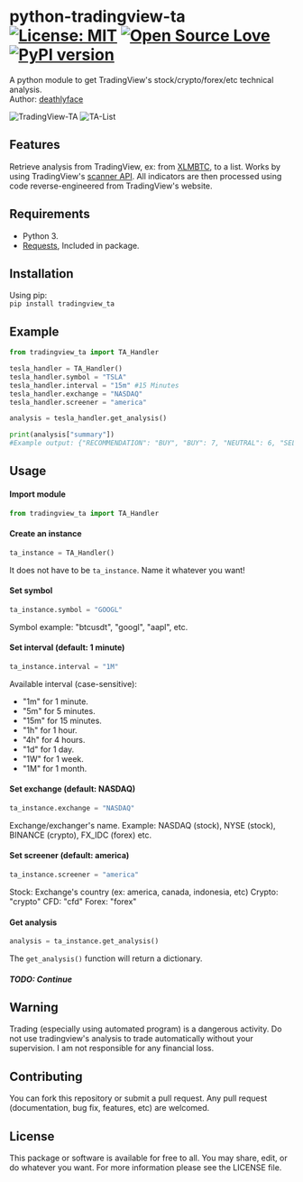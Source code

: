 # python-tradingview-ta [![License: MIT](https://img.shields.io/badge/License-MIT-yellow.svg)](https://opensource.org/licenses/MIT) [![Open Source Love](https://badges.frapsoft.com/os/v1/open-source.png?v=103)](https://github.com/ellerbrock/open-source-badges/) [![PyPI version](https://badge.fury.io/py/tradingview-ta.svg)](https://badge.fury.io/py/tradingview-ta)
 A python module to get TradingView's stock/crypto/forex/etc technical analysis.
 <br>
 Author: [deathlyface](https://deathlyface.tech)
 
 ![TradingView-TA](https://deathlyf.com/wp-content/uploads/2020/05/cap-tv.png "TradingView-TA")
 ![TA-List](https://deathlyf.com/wp-content/uploads/2020/05/tv-list.png "TA-List")
 
## Features
 Retrieve analysis from TradingView, ex: from [XLMBTC](https://s.tradingview.com/embed-widget/technical-analysis/?locale=en#%7B%22interval%22%3A%221m%22%2C%22width%22%3A%22100%25%22%2C%22isTransparent%22%3Afalse%2C%22height%22%3A%22100%25%22%2C%22symbol%22%3A%22BINANCE%3AXLMBTC%22%2C%22showIntervalTabs%22%3Atrue%2C%22colorTheme%22%3A%22dark%22%2C%22utm_medium%22%3A%22widget_new%22%2C%22utm_campaign%22%3A%22technical-analysis%22%7D), to a list. Works by using TradingView's [scanner API](https://scanner.tradingview.com). All indicators are then processed using code reverse-engineered
 from TradingView's website. 
## Requirements
 - Python 3.
 - [Requests](https://pypi.org/project/requests/), Included in package.
 
## Installation
 Using pip:
 <br>
```pip install tradingview_ta```

## Example
```python
from tradingview_ta import TA_Handler

tesla_handler = TA_Handler()
tesla_handler.symbol = "TSLA"
tesla_handler.interval = "15m" #15 Minutes
tesla_handler.exchange = "NASDAQ"
tesla_handler.screener = "america"

analysis = tesla_handler.get_analysis()

print(analysis["summary"])
#Example output: {"RECOMMENDATION": "BUY", "BUY": 7, "NEUTRAL": 6, "SELL": 4}
```
## Usage
#### Import module
```python
from tradingview_ta import TA_Handler
```

#### Create an instance
```python
ta_instance = TA_Handler()
```
 It does not have to be ```ta_instance```. Name it whatever you want!
 
#### Set symbol
```python
ta_instance.symbol = "GOOGL"
```
 Symbol example: "btcusdt", "googl", "aapl", etc. 
 
#### Set interval (default: 1 minute)
```python
ta_instance.interval = "1M"
```
 Available interval (case-sensitive):
  - "1m" for 1 minute.
  - "5m" for 5 minutes.
  - "15m" for 15 minutes.
  - "1h" for 1 hour.
  - "4h" for 4 hours.
  - "1d" for 1 day.
  - "1W" for 1 week.
  - "1M" for 1 month.
 
#### Set exchange (default: NASDAQ)
```python
ta_instance.exchange = "NASDAQ"
```
Exchange/exchanger's name. Example: NASDAQ (stock), NYSE (stock), BINANCE (crypto), FX_IDC (forex) etc.

#### Set screener (default: america)
```python
ta_instance.screener = "america"
```
Stock: Exchange's country (ex: america, canada, indonesia, etc)
Crypto: "crypto"
CFD: "cfd"
Forex: "forex"

#### Get analysis
```python
analysis = ta_instance.get_analysis()
```
 The ```get_analysis()``` function will return a dictionary.
 ##### TODO: Continue
  
## Warning
 Trading (especially using automated program) is a dangerous activity. Do not use tradingview's analysis to trade automatically without your supervision. I am not responsible for any financial loss.

## Contributing
 You can fork this repository or submit a pull request. Any pull request (documentation, bug fix, features, etc) are welcomed.
 
## License
 This package or software is available for free to all. You may share, edit, or do whatever you want. For more information please see the LICENSE file.
